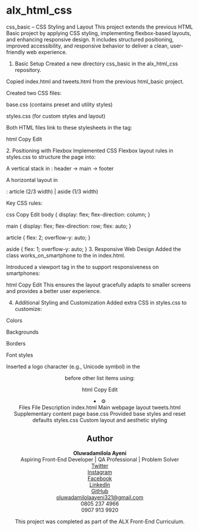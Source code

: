 # alx_html_css
css_basic – CSS Styling and Layout
This project extends the previous HTML Basic project by applying CSS styling, implementing flexbox-based layouts, and enhancing responsive design. It includes structured positioning, improved accessibility, and responsive behavior to deliver a clean, user-friendly web experience.


1. Basic Setup
Created a new directory css_basic in the alx_html_css repository.

Copied index.html and tweets.html from the previous html_basic project.

Created two CSS files:

base.css (contains preset and utility styles)

styles.css (for custom styles and layout)

Both HTML files link to these stylesheets in the <head> tag:

html
Copy
Edit
<link href="base.css" rel="stylesheet">
<link href="styles.css" rel="stylesheet">
2. Positioning with Flexbox
Implemented CSS Flexbox layout rules in styles.css to structure the page into:

A vertical stack in <body>:
header → main → footer

A horizontal layout in <main>:
article (2/3 width) | aside (1/3 width)

Key CSS rules:

css
Copy
Edit
body {
  display: flex;
  flex-direction: column;
}

main {
  display: flex;
  flex-direction: row;
  flex: auto;
}

article {
  flex: 2;
  overflow-y: auto;
}

aside {
  flex: 1;
  overflow-y: auto;
}
3. Responsive Web Design
Added the class works_on_smartphone to the <body> in index.html.

Introduced a <meta> viewport tag in the <head> to support responsiveness on smartphones:

html
Copy
Edit
<meta name="viewport" content="width=device-width, initial-scale=1.0">
This ensures the layout gracefully adapts to smaller screens and provides a better user experience.

4. Additional Styling and Customization
Added extra CSS in styles.css to customize:

Colors

Backgrounds

Borders

Font styles

Inserted a logo character (e.g., Unicode symbol) in the <header> before other list items using:

html
Copy
Edit
<li class="logo">&#9881;</li>
Files
File	Description
index.html	Main webpage layout
tweets.html	Supplementary content page
base.css	Provided base styles and reset defaults
styles.css	Custom layout and aesthetic styling

##  Author
**Oluwadamilola Ayeni**  
Aspiring Front-End Developer | QA Professional | Problem Solver  
[Twitter](https://x.com/OraJacob7?t=YPfW_WCnmFa4LXjMeyyHag&s=08)  
[Instagram](https://www.instagram.com/yourfavoritearewa_yorubababe?igsh=MTd1NWM3bWxmZzhkYw==)  
[Facebook](https://www.facebook.com/share/14pdpQh8ND/)  
[LinkedIn](https://www.linkedin.com/in/damilola-rachael-ayeni-631b2618b)  
[GitHub](https://github.com/DAyeni-Dev)  
 oluwadamilolaayeni321@gmail.com  
 0805 237 4966  
 0907 913 9920

This project was completed as part of the ALX Front-End Curriculum.

